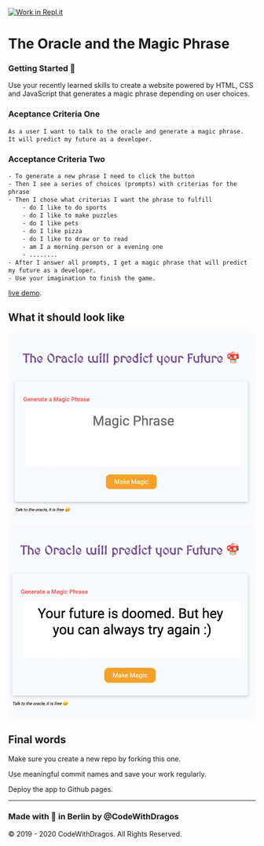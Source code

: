 [![Work in Repl.it](https://classroom.github.com/assets/work-in-replit-14baed9a392b3a25080506f3b7b6d57f295ec2978f6f33ec97e36a161684cbe9.svg)](https://classroom.github.com/online_ide?assignment_repo_id=4929047&assignment_repo_type=AssignmentRepo)
# The Oracle and the Magic Phrase

### Getting Started :rocket:

Use your recently learned skills to create a website powered by HTML, CSS and JavaScript that generates a magic phrase depending on user choices.

### Aceptance Criteria One

```
As a user I want to talk to the oracle and generate a magic phrase.
It will predict my future as a developer.
```

### Acceptance Criteria Two

```
- To generate a new phrase I need to click the button
- Then I see a series of choices (prompts) with criterias for the phrase
- Then I chose what criterias I want the phrase to fulfill
    - do I like to do sports
    - do I like to make puzzles
    - do I like pets
    - do I like pizza
    - do I like to draw or to read
    - am I a morning person or a evening one
    - ........
- After I answer all prompts, I get a magic phrase that will predict my future as a developer.
- Use your imagination to finish the game.
```

[live demo](https://js-homework-solved.netlify.app/).

## What it should look like

![oracle app demo](./demo.png)
![oracle app with phrase demo](./demo-phrase.png)

## Final words

Make sure you create a new repo by forking this one.

Use meaningful commit names and save your work regularly.

Deploy the app to Github pages.

---

### Made with :orange_heart: in Berlin by @CodeWithDragos

© 2019 - 2020 CodeWithDragos. All Rights Reserved.
